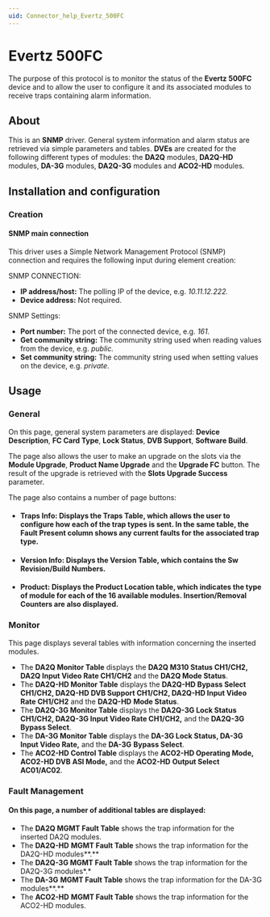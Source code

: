 ```yaml
---
uid: Connector_help_Evertz_500FC
---
```


# Evertz 500FC

The purpose of this protocol is to monitor the status of the **Evertz 500FC** device and to allow the user to configure it and its associated modules to receive traps containing alarm information.

## About

This is an **SNMP** driver. General system information and alarm status are retrieved via simple parameters and tables. **DVEs** are created for the following different types of modules: the **DA2Q** modules, **DA2Q-HD** modules, **DA-3G** modules, **DA2Q-3G** modules and **ACO2-HD** modules.

## Installation and configuration

### Creation

#### SNMP main connection

This driver uses a Simple Network Management Protocol (SNMP) connection and requires the following input during element creation:

SNMP CONNECTION:

- **IP address/host:** The polling IP of the device, e.g. *10.11.12.222.*
- **Device address:** Not required.

SNMP Settings:

- **Port number:** The port of the connected device, e.g. *161.*
- **Get community string:** The community string used when reading values from the device, e.g. *public.*
- **Set community string:** The community string used when setting values on the device, e.g. *private*.

## Usage

### General

On this page, general system parameters are displayed: **Device Description**, **FC Card Type**, **Lock Status**, **DVB Support**, **Software Build**.

The page also allows the user to make an upgrade on the slots via the **Module Upgrade**, **Product Name Upgrade** and the **Upgrade FC** button. The result of the upgrade is retrieved with the **Slots Upgrade Success** parameter.

The page also contains a number of page buttons:

- #### Traps Info: Displays the Traps Table, which allows the user to configure how each of the trap types is sent. In the same table, the Fault Present column shows any current faults for the associated trap type.

- #### Version Info: Displays the Version Table, which contains the Sw Revision/Build Numbers.

- #### Product: Displays the Product Location table, which indicates the type of module for each of the 16 available modules. Insertion/Removal Counters are also displayed.

### Monitor

This page displays several tables with information concerning the inserted modules.

- The **DA2Q Monitor Table** displays the **DA2Q M310 Status CH1/CH2, DA2Q Input Video Rate CH1/CH2** and the **DA2Q Mode Status**.
- The **DA2Q-HD Monitor Table** displays the **DA2Q-HD Bypass Select CH1/CH2, DA2Q-HD DVB Support CH1/CH2, **DA2Q-HD** Input Video Rate CH1/CH2** and the **DA2Q-HD** **Mode Status**.
- The **DA2Q-3G Monitor Table** displays the **DA2Q-3G Lock Status CH1/CH2, DA2Q-3G Input Video Rate CH1/CH2,** and the **DA2Q-3G** **Bypass Select**.
- The **DA-3G Monitor Table** displays the **DA-3G Lock Status, DA-3G Input Video Rate,** and the **DA-3G** **Bypass Select**.
- The **ACO2-HD Control Table** displays the **ACO2-HD Operating Mode, ACO2-HD DVB ASI Mode,** and the **ACO2-HD** **Output Select AC01/AC02**.

### Fault Management

#### On this page, a number of additional tables are displayed:

- The **DA2Q MGMT Fault Table** shows the trap information for the inserted DA2Q modules.
- The **DA2Q-HD** **MGMT Fault Table** shows the trap information for the DA2Q-HD modules**.**
- The **DA2Q-3G MGMT Fault Table** shows the trap information for the DA2Q-3G modules*.*
- The **DA-3G** **MGMT Fault Table** shows the trap information for the DA-3G modules**.**
- The **ACO2-HD** **MGMT Fault Table** shows the trap information for the ACO2-HD modules.

